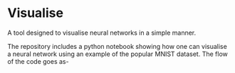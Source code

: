 # Visualise

A tool designed to visualise neural networks in a simple manner.

The repository includes a python notebook showing how one can visualise a neural network using an example of the popular MNIST dataset. 
The flow of the code goes as-


